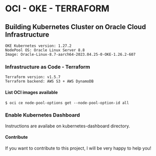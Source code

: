 # OCI - OKE - TERRAFORM

## Building Kubernetes Cluster on Oracle Cloud Infrastructure
```
OKE Kubernetes version: 1.27.2
NodePool OS: Oracle Linux Server 8.8
Image: Oracle-Linux-8.7-aarch64-2023.04.25-0-OKE-1.26.2-607
```
### Infrastructure as Code - Terraform
```
Terraform version: v1.5.7
Terraform backend: AWS S3 + AWS DynamoDB
```

#### List OCI images available
```
$ oci ce node-pool-options get --node-pool-option-id all
```

### Enable Kubernetes Dashboard
Instructions are availabe on kubernetes-dashboard directory.

#### Contribute
If you want to contribute to this project, I will be very happy to help you!